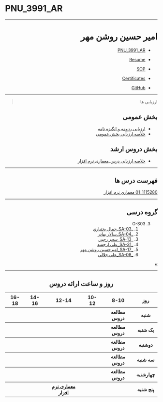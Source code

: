 # PNU_3991_AR


<div dir="rtl">
     
---------

# امیر حسین روشن مهر
 - [PNU_3991_AR](https://github.com/1022-roshan/PNU_3991_AR)
 - [Resume](https://1022-roshan.github.io)
 - [SOP](https://1022-roshan.github.io/sop.GitHub.io)
 
 - [Certificates](https://github.com/1022-roshan/Certificates/blob/main/java.pdf)
 - [GitHub](https://github.com/1022-roshan)

------------------
> ارزیابی ها

##  بخش عمومی
- [ارزیابی رزومه و انگیزه نامه](https://github.com/1022-roshan/PNU_3991_AR/blob/main/-General/AR_CV_CheckList_AR_3991.pdf)
- [خلاصه ارزیابی بخش عمومی](https://github.com/1022-roshan/PNU_3991_AR/blob/main/-General/AR_GeneralSection_CheckList_AR_3991.pdf)

##  بخش دروس ارشد

- [خلاصه ارزیابی درس_معماری نرم افزار](https://github.com/1022-roshan/PNU_3991_AR/blob/main/SoftwareArchitecture/AR_SoftwareArchitecture_CheckList_AR_3991.pdf)
------------------
## فهرست درس ها  


[1115280_01	معماري نرم افزار	](https://github.com/1022-roshan/PNU_3991_AR/tree/main/SoftwareArchitecture)

--------------
## گروه درسی


3. G-S03
    1. [_SA-03_جمال بختياري](https://github.com/AliRazavi-edu/PNU_3991/tree/master/_MSc/SoftwareArchitecture/1115280_01/03_%D8%AC%D9%85%D8%A7%D9%84%20%D8%A8%D8%AE%D8%AA%D9%8A%D8%A7%D8%B1%D9%8A)
    1. [_SA-04_سالار بهادر](https://github.com/AliRazavi-edu/PNU_3991/tree/master/_MSc/SoftwareArchitecture/1115280_01/04_%D8%B3%D8%A7%D9%84%D8%A7%D8%B1%20%D8%A8%D9%87%D8%A7%D8%AF%D8%B1)        
    1. [_SA-13_سحر رجبي](https://github.com/AliRazavi-edu/PNU_3991/tree/master/_MSc/SoftwareArchitecture/1115280_01/13_%D8%B3%D8%AD%D8%B1%20%D8%B1%D8%AC%D8%A8%D9%8A) 
    1. [_SA-31_علی ارجمند](https://github.com/AliRazavi-edu/PNU_3991/tree/master/_MSc/SoftwareArchitecture/1115280_71/1_%D8%B9%D9%84%D9%8A%20%D8%A7%D8%B1%D8%AC%D9%85%D9%86%D8%AF)    
    1. [_SA-17_اميرحسين روشن مهر](https://github.com/AliRazavi-edu/PNU_3991/tree/master/_MSc/SoftwareArchitecture/1115280_01/17_%D8%A7%D9%85%D9%8A%D8%B1%D8%AD%D8%B3%D9%8A%D9%86%20%D8%B1%D9%88%D8%B4%D9%86%20%D9%85%D9%87%D8%B1)
    1. [_SA-08_علي جلالي](https://github.com/AliRazavi-edu/PNU_3991/tree/master/_MSc/SoftwareArchitecture/1115280_01/08_%D8%B9%D9%84%D9%8A%20%D8%AC%D9%84%D8%A7%D9%84%D9%8A) 
    
   
[<kbd>↩</kbd>](#TOC)
<a name="G-S01"></a>




------------------
<div align="center">
     
## روز و ساعت ارائه دروس

</div>

<div dir="ltr">
     
<table style="width:100%">
  <tr>
    <th >16-18</th>
    <th >14-16</th>
    <th >12-14</th>
    <th>10-12</th>
    <th>8-10</th>
    <th>روز</th>
  </tr>
  <tr>
    <th ><a > </a></th>
    <th ><a > </a></th>
    <th ><a > </a></th>
    <th></th>
    <th ><a >مطالعه دروس </a></th>
    <th>شنبه</th>
  </tr>
   <tr>
    <th ></th>
    <th ></th>
    <th></th>
    <th></th>
    <th ><a >مطالعه دروس </a></th>
    <th>یک شنبه</th>
  </tr>
   <tr>
     <th ><a> </a> </th>
     <th ><a > </a></th>
     <th><a  > </a></th>
    <th ></th> 
    <th><a >مطالعه دروس </a></th>
  <th>دوشنبه</th>
  </tr>
   <tr>
    <th ></th>
    <th ></th>
    <th></th>
    <th></th>
    <th ><a >مطالعه دروس </a></th>
    <th>سه شنبه</th>
  </tr>
   <tr>
    <th ></th>
    <th ></th>
    <th></th>
    <th></th>
     <th ><a >مطالعه دروس </a></th>
    <th>چهارشنبه</th>
  </tr>
   <tr>
    <th ></th>
     <th ><a></a></th>
     <th ><a  href="https://github.com/AliRazavi-edu/PNU_3991/tree/master/_MSc/SoftwareArchitecture#TOC">معماری نرم افزار</a></th>
     <th></th>
    <th></th>
    <th>پنج شنبه</th>
  </tr>
</table>

</div>
